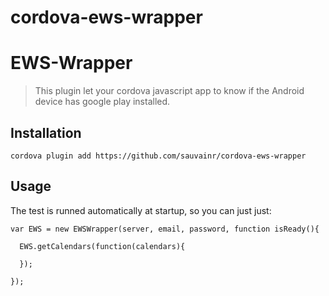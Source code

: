 # cordova-ews-wrapper

EWS-Wrapper
======

> This plugin let your cordova javascript app to know if the Android device has google play installed.


## Installation

    cordova plugin add https://github.com/sauvainr/cordova-ews-wrapper


## Usage

The test is runned automatically at startup, so you can just just:

    var EWS = new EWSWrapper(server, email, password, function isReady(){

      EWS.getCalendars(function(calendars){

      });

    });
